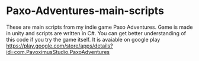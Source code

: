 # Paxo-Adventures-main-scripts
These are main scripts from my indie game Paxo Adventures. Game is made in unity and scripts are written in C#. You can get better understanding of this code if you try the game itself. It is avaiable on google play https://play.google.com/store/apps/details?id=com.PavoximusStudio.PaxoAdventures
